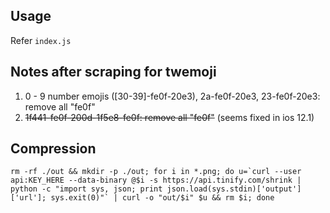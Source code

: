 ## Usage

Refer `index.js`

## Notes after scraping for twemoji

1. 0 - 9 number emojis ([30-39]-fe0f-20e3), 2a-fe0f-20e3, 23-fe0f-20e3: remove all "fe0f"
2. <del>1f441-fe0f-200d-1f5e8-fe0f: remove all "fe0f"</del> (seems fixed in ios 12.1)

## Compression

```
rm -rf ./out && mkdir -p ./out; for i in *.png; do u=`curl --user api:KEY_HERE --data-binary @$i -s https://api.tinify.com/shrink | python -c "import sys, json; print json.load(sys.stdin)['output']['url']; sys.exit(0)"` | curl -o "out/$i" $u && rm $i; done
```
